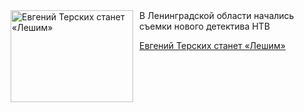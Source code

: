 <!--2025-06-22 11:45:54-->
<div class="yb">
  <div class="rss kino_kino"><a href="https://www.kino-teatr.ru/kino/news/y2025/6-22/38089/" title="Евгений Терских станет «Лешим»"><img src="https://www.kino-teatr.ru/news/9/8/38089/poster.jpg" width="196" height="147" align="left" hspace="5" style="margin: 0px 10px 0px 5px" alt="Евгений Терских станет «Лешим»"/></a>В Ленинградской области начались съемки нового детектива НТВ <p class="titl"><a href="https://www.kino-teatr.ru/kino/news/y2025/6-22/38089/">Евгений Терских станет «Лешим»</a></p></div>
</div>
